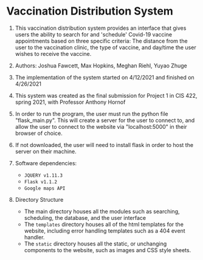 # Vaccination Distribution System
1. This vaccination distribution system provides an interface that gives users the ability to search for and 'schedule' Covid-19 vaccine appointments based on three specific criteria: The
distance from the user to the vaccination clinic, the type of vaccine, and day/time the user wishes to receive the vaccine.

2. Authors: Joshua Fawcett, Max Hopkins,  Meghan Riehl, Yuyao Zhuge

3. The implementation of the system started on 4/12/2021 and finished on 4/26/2021

4. This system was created as the final submission for Project 1 in CIS 422, spring 2021, with Professor Anthony Hornof

5. In order to run the program, the user must run the python file "flask_main.py". This will create 
a server for the user to connect to, and allow the user to connect to the website via 
"localhost:5000" in their browser of choice.

6. If not downloaded, the user will need to install flask in order to host the server on their machine.

7. Software dependencies:
	- `JQUERY v1.11.3`
	- `Flask v1.1.2`
	- `Google maps API`

8. Directory Structure
	- The main directory houses all the modules such as searching, scheduling, the database,
	  and the user interface
	- The `templates` directory houses all of the html templates for the website, including error
	  handling templates such as a 404 event handler.
	- The `static` directory houses all the static, or unchanging components to the website,
	  such as images and CSS style sheets.
